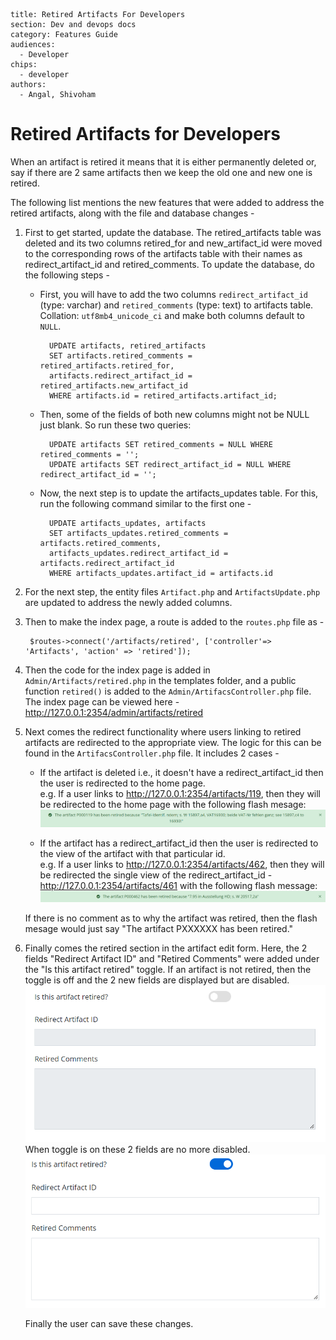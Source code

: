 ```
title: Retired Artifacts For Developers
section: Dev and devops docs
category: Features Guide
audiences:
  - Developer
chips:
  - developer
authors:
  - Angal, Shivoham

```
<h1>Retired Artifacts for Developers</h1>

When an artifact is retired it means that it is either permanently deleted or, say if there are 2 same artifacts then we keep the old one and new one is retired.

The following list mentions the new features that were added to address the retired artifacts, along with the file and database changes -

1. First to get started, update the database. The retired_artifacts table was deleted and its two columns retired_for and new_artifact_id were moved to the corresponding rows of the artifacts table with their names as redirect_artifact_id and retired_comments. To update the database, do the following steps -

    * First, you will have to add the two columns `redirect_artifact_id` (type: varchar) and `retired_comments` (type: text) to artifacts table. Collation: `utf8mb4_unicode_ci` and make both columns default to `NULL`. 

            UPDATE artifacts, retired_artifacts
            SET artifacts.retired_comments = retired_artifacts.retired_for,
            artifacts.redirect_artifact_id = retired_artifacts.new_artifact_id
            WHERE artifacts.id = retired_artifacts.artifact_id;

    * Then, some of the fields of both new columns might not be NULL just blank. So run these two queries:

            UPDATE artifacts SET retired_comments = NULL WHERE retired_comments = '';
            UPDATE artifacts SET redirect_artifact_id = NULL WHERE redirect_artifact_id = '';
    
    * Now, the next step is to update the artifacts_updates table. For this, run the following command similar to the first one - 

            UPDATE artifacts_updates, artifacts
            SET artifacts_updates.retired_comments = artifacts.retired_comments,
            artifacts_updates.redirect_artifact_id = artifacts.redirect_artifact_id
            WHERE artifacts_updates.artifact_id = artifacts.id

2. For the next step, the entity files `Artifact.php` and `ArtifactsUpdate.php` are updated to address the newly added columns.

3. Then to make the index page, a route is added to the `routes.php` file as -

        $routes->connect('/artifacts/retired', ['controller'=> 'Artifacts', 'action' => 'retired']);
        

4. Then the code for the index page is added in `Admin/Artifacts/retired.php` in the templates folder, and a public function `retired()` is added to the `Admin/ArtifacsController.php` file. The index page can be viewed here - http://127.0.0.1:2354/admin/artifacts/retired

5. Next comes the redirect functionality where users linking to retired artifacts are redirected to the appropriate view. The logic for this can be found in the `ArtifacsController.php` file. It includes 2 cases -

    * If the artifact is deleted i.e., it doesn't have a redirect_artifact_id then the user is redirected to the home page.<br>
    e.g. If a user links to http://127.0.0.1:2354/artifacts/119, then they will be redirected to the home page with the following flash mesage:
    ![flash for redirect to home](redirect_home.png)

    * If the artifact has a redirect_artifact_id then the user is redirected to the view of the artifact with that particular id.<br>
    e.g. If a user links to http://127.0.0.1:2354/artifacts/462, then they will be redirected the single view of the redirect_artifact_id - http://127.0.0.1:2354/artifacts/461 with the following flash message: <br>
    ![flash for redirect to view](redirect_view.png)

    If there is no comment as to why the artifact was retired, then the flash mesage would just say "The artifact PXXXXXX has been retired."

6. Finally comes the retired section in the artifact edit form. Here, the 2 fields "Redirect Artifact ID" and "Retired Comments" were added under the "Is this artifact retired" toggle. If an artifact is not retired, then the toggle is off and the 2 new fields are displayed but are disabled.<br>
![toggle off](toggle_off.png) <br>
When toggle is on these 2 fields are no more disabled.  
![toggle on](toggle_on.png)

    Finally the user can save these changes.

